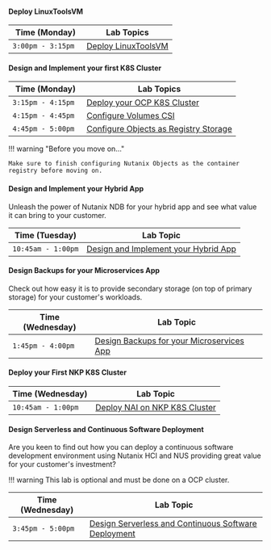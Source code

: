 #### Deploy LinuxToolsVM 

| Time (Monday)| Lab Topics  |
|-------------------------|----------|
| `3:00pm - 3:15pm `   | <a href="https://ocp.howntnx.win/toolsvms/linux_tools_vm" target="_blank">Deploy LinuxToolsVM</a>          |     |

#### Design and Implement your first K8S Cluster

| Time (Monday)| Lab Topics  |
|-------------------------|----------|
| `3:15pm - 4:15pm `   | <a href="https://ocp.howntnx.win/ocp_ipi_install/ocp_ipi_intro" target="_blank">Deploy your OCP K8S Cluster</a>          |
| `4:15pm - 4:45pm `  | <a href="https://ocp.howntnx.win/ocp_ntnx_hci/ocp_csi" target="_blank">Configure Volumes CSI</a>          |
| `4:45pm - 5:00pm `  | <a href="https://ocp.howntnx.win/optional_labs/ocp_image_registry" target="_blank">Configure Objects as Registry Storage</a>          |

!!! warning "Before you move on..."
    
    Make sure to finish configuring Nutanix Objects as the container registry before moving on.

#### Design and Implement your Hybrid App

Unleash the power of Nutanix NDB for your hybrid app and see what value it can bring to your customer.

| Time (Tuesday) | Lab Topic  |
|-------------------------|----------|
| `10:45am - 1:00pm` | <a href="https://ocp.howntnx.win/ocp_ndb/" target="_blank">Design and Implement your Hybrid App</a>|


#### Design Backups for your Microservices App

Check out how easy it is to provide secondary storage (on top of primary storage) for your customer's workloads.

| Time (Wednesday) | Lab Topic |
|-------------------------|----------|
|` 1:45pm - 4:00pm `  |<a href="https://ocp.howntnx.win/optional_labs/objects_prep" target="_blank">Design Backups for your Microservices App</a> |

#### Deploy your First NKP K8S Cluster

| Time (Wednesday) | Lab Topic |
|-------------------------|----------|
| `10:45am - 1:00pm` | <a href="https://nai.howntnx.win/iep/" target="_blank">Deploy NAI on NKP K8S Cluster</a>|

#### Design Serverless and Continuous Software Deployment

Are you keen to find out how you can deploy a continuous software development environment using Nutanix HCI and NUS providing great value for your customer's investment? 

!!! warning
    This lab is optional and must be done on a OCP cluster.

| Time (Wednesday) | Lab Topic|
|-------------------------|----------|
|`3:45pm - 5:00pm`  |<a href="https://ocp.howntnx.win/ocp_serverless/" target="_blank">Design Serverless and Continuous Software Deployment</a> |

